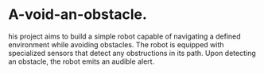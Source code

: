 # A-void-an-obstacle.
his project aims to build a simple robot capable of navigating a defined environment while avoiding obstacles. The robot is equipped with specialized sensors that detect any obstructions in its path. Upon detecting an obstacle, the robot emits an audible alert.

